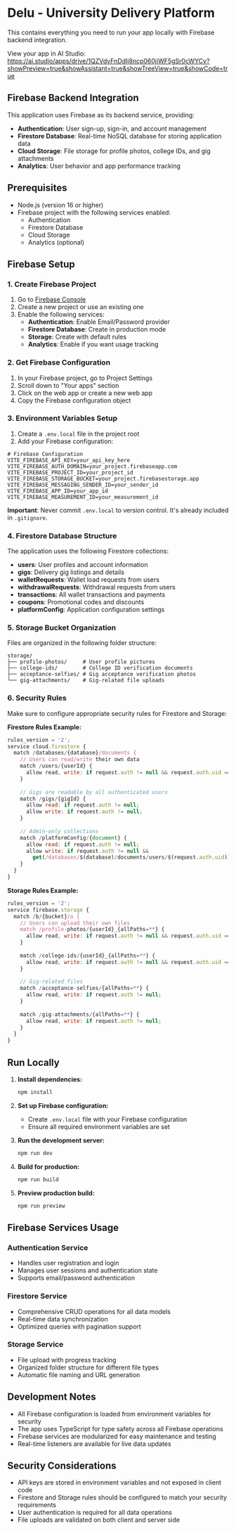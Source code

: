 # Delu - University Delivery Platform

This contains everything you need to run your app locally with Firebase backend integration.

View your app in AI Studio: https://ai.studio/apps/drive/1QZVdvFnDdIj8ncp060jiWF5gSr0cWYCv?showPreview=true&showAssistant=true&showTreeView=true&showCode=true

## Firebase Backend Integration

This application uses Firebase as its backend service, providing:
- **Authentication**: User sign-up, sign-in, and account management
- **Firestore Database**: Real-time NoSQL database for storing application data
- **Cloud Storage**: File storage for profile photos, college IDs, and gig attachments
- **Analytics**: User behavior and app performance tracking

## Prerequisites

- Node.js (version 16 or higher)
- Firebase project with the following services enabled:
  - Authentication
  - Firestore Database
  - Cloud Storage
  - Analytics (optional)

## Firebase Setup

### 1. Create Firebase Project

1. Go to [Firebase Console](https://console.firebase.google.com/)
2. Create a new project or use an existing one
3. Enable the following services:
   - **Authentication**: Enable Email/Password provider
   - **Firestore Database**: Create in production mode
   - **Storage**: Create with default rules
   - **Analytics**: Enable if you want usage tracking

### 2. Get Firebase Configuration

1. In your Firebase project, go to Project Settings
2. Scroll down to "Your apps" section
3. Click on the web app or create a new web app
4. Copy the Firebase configuration object

### 3. Environment Variables Setup

1. Create a `.env.local` file in the project root
2. Add your Firebase configuration:

```env
# Firebase Configuration
VITE_FIREBASE_API_KEY=your_api_key_here
VITE_FIREBASE_AUTH_DOMAIN=your_project.firebaseapp.com
VITE_FIREBASE_PROJECT_ID=your_project_id
VITE_FIREBASE_STORAGE_BUCKET=your_project.firebasestorage.app
VITE_FIREBASE_MESSAGING_SENDER_ID=your_sender_id
VITE_FIREBASE_APP_ID=your_app_id
VITE_FIREBASE_MEASUREMENT_ID=your_measurement_id
```

**Important**: Never commit `.env.local` to version control. It's already included in `.gitignore`.

### 4. Firestore Database Structure

The application uses the following Firestore collections:

- **users**: User profiles and account information
- **gigs**: Delivery gig listings and details
- **walletRequests**: Wallet load requests from users
- **withdrawalRequests**: Withdrawal requests from users
- **transactions**: All wallet transactions and payments
- **coupons**: Promotional codes and discounts
- **platformConfig**: Application configuration settings

### 5. Storage Bucket Organization

Files are organized in the following folder structure:

```
storage/
├── profile-photos/     # User profile pictures
├── college-ids/        # College ID verification documents
├── acceptance-selfies/ # Gig acceptance verification photos
└── gig-attachments/    # Gig-related file uploads
```

### 6. Security Rules

Make sure to configure appropriate security rules for Firestore and Storage:

**Firestore Rules Example:**
```javascript
rules_version = '2';
service cloud.firestore {
  match /databases/{database}/documents {
    // Users can read/write their own data
    match /users/{userId} {
      allow read, write: if request.auth != null && request.auth.uid == userId;
    }
    
    // Gigs are readable by all authenticated users
    match /gigs/{gigId} {
      allow read: if request.auth != null;
      allow write: if request.auth != null;
    }
    
    // Admin-only collections
    match /platformConfig/{document} {
      allow read: if request.auth != null;
      allow write: if request.auth != null && 
        get(/databases/$(database)/documents/users/$(request.auth.uid)).data.isAdmin == true;
    }
  }
}
```

**Storage Rules Example:**
```javascript
rules_version = '2';
service firebase.storage {
  match /b/{bucket}/o {
    // Users can upload their own files
    match /profile-photos/{userId}_{allPaths=**} {
      allow read, write: if request.auth != null && request.auth.uid == userId;
    }
    
    match /college-ids/{userId}_{allPaths=**} {
      allow read, write: if request.auth != null && request.auth.uid == userId;
    }
    
    // Gig-related files
    match /acceptance-selfies/{allPaths=**} {
      allow read, write: if request.auth != null;
    }
    
    match /gig-attachments/{allPaths=**} {
      allow read, write: if request.auth != null;
    }
  }
}
```

## Run Locally

1. **Install dependencies:**
   ```bash
   npm install
   ```

2. **Set up Firebase configuration:**
   - Create `.env.local` file with your Firebase configuration
   - Ensure all required environment variables are set

3. **Run the development server:**
   ```bash
   npm run dev
   ```

4. **Build for production:**
   ```bash
   npm run build
   ```

5. **Preview production build:**
   ```bash
   npm run preview
   ```

## Firebase Services Usage

### Authentication Service
- Handles user registration and login
- Manages user sessions and authentication state
- Supports email/password authentication

### Firestore Service
- Comprehensive CRUD operations for all data models
- Real-time data synchronization
- Optimized queries with pagination support

### Storage Service
- File upload with progress tracking
- Organized folder structure for different file types
- Automatic file naming and URL generation

## Development Notes

- All Firebase configuration is loaded from environment variables for security
- The app uses TypeScript for type safety across all Firebase operations
- Firebase services are modularized for easy maintenance and testing
- Real-time listeners are available for live data updates

## Security Considerations

- API keys are stored in environment variables and not exposed in client code
- Firestore and Storage rules should be configured to match your security requirements
- User authentication is required for all data operations
- File uploads are validated on both client and server side
